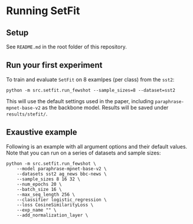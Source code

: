 # Running SetFit

## Setup
See `README.md` in the root folder of this repository.

## Run your first experiment

To train and evaluate `SetFit` on 8 examlpes (per class) from the `sst2`:

```
python -m src.setfit.run_fewshot --sample_sizes=8 --dataset=sst2
```

This will use the default settings used in the paper, including `paraphrase-mpnet-base-v2` as the backbone model. Results will be saved under `results/stefit/`.

## Exaustive example

Following is an example with all argument options and their default values.
Note that you can run on a series of datasets and sample sizes:

```
python -m src.setfit.run_fewshot \
    --model paraphrase-mpnet-base-v2 \
    --datasets sst2 ag_news bbc-news \
    --sample_sizes 8 16 32 \
    --num_epochs 20 \
    --batch_size 16 \
    --max_seq_length 256 \
    --classifier logistic_regression \
    --loss CosineSimilarityLoss \
    --exp_name "" \
    --add_normalization_layer \
```